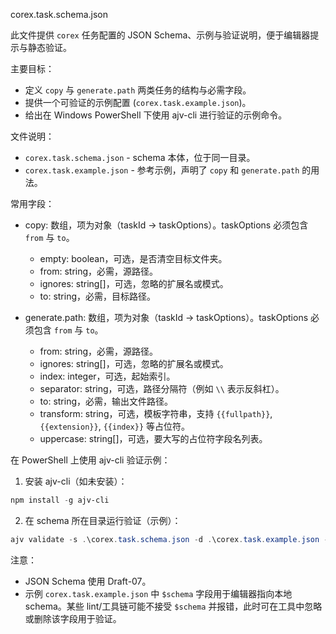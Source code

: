corex.task.schema.json

此文件提供 `corex` 任务配置的 JSON Schema、示例与验证说明，便于编辑器提示与静态验证。

主要目标：

- 定义 `copy` 与 `generate.path` 两类任务的结构与必需字段。
- 提供一个可验证的示例配置 (`corex.task.example.json`)。
- 给出在 Windows PowerShell 下使用 ajv-cli 进行验证的示例命令。

文件说明：

- `corex.task.schema.json` - schema 本体，位于同一目录。
- `corex.task.example.json` - 参考示例，声明了 `copy` 和 `generate.path` 的用法。

常用字段：

- copy: 数组，项为对象（taskId -> taskOptions）。taskOptions 必须包含 `from` 与 `to`。

  - empty: boolean，可选，是否清空目标文件夹。
  - from: string，必需，源路径。
  - ignores: string[]，可选，忽略的扩展名或模式。
  - to: string，必需，目标路径。

- generate.path: 数组，项为对象（taskId -> taskOptions）。taskOptions 必须包含 `from` 与 `to`。
  - from: string，必需，源路径。
  - ignores: string[]，可选，忽略的扩展名或模式。
  - index: integer，可选，起始索引。
  - separator: string，可选，路径分隔符（例如 `\\` 表示反斜杠）。
  - to: string，必需，输出文件路径。
  - transform: string，可选，模板字符串，支持 `{{fullpath}}`, `{{extension}}`, `{{index}}` 等占位符。
  - uppercase: string[]，可选，要大写的占位符字段名列表。

在 PowerShell 上使用 ajv-cli 验证示例：

1. 安装 ajv-cli（如未安装）：

```powershell
npm install -g ajv-cli
```

2. 在 schema 所在目录运行验证（示例）：

```powershell
ajv validate -s .\corex.task.schema.json -d .\corex.task.example.json --strict=false
```

注意：

- JSON Schema 使用 Draft-07。
- 示例 `corex.task.example.json` 中 `$schema` 字段用于编辑器指向本地 schema。某些 lint/工具链可能不接受 `$schema` 并报错，此时可在工具中忽略或删除该字段用于验证。
